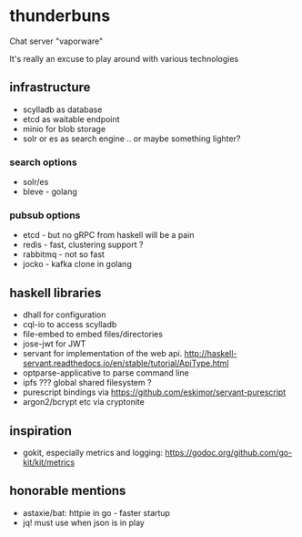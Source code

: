 # thunderbuns

Chat server "vaporware"

It's really an excuse to play around with various technologies

## infrastructure

* scylladb as database
* etcd as waitable endpoint
* minio for blob storage
* solr or es as search engine .. or maybe something lighter?

### search options

* solr/es
* bleve - golang

### pubsub options

* etcd - but no gRPC from haskell will be a pain
* redis - fast, clustering support ?
* rabbitmq - not so fast
* jocko - kafka clone in golang

## haskell libraries

* dhall for configuration
* cql-io to access scylladb
* file-embed to embed files/directories
* jose-jwt for JWT
* servant for implementation of the web api.
  http://haskell-servant.readthedocs.io/en/stable/tutorial/ApiType.html
* optparse-applicative to parse command line
* ipfs ??? global shared filesystem ?
* purescript bindings via https://github.com/eskimor/servant-purescript
* argon2/bcrypt etc via cryptonite


## inspiration

* gokit, especially metrics and logging: 
  https://godoc.org/github.com/go-kit/kit/metrics
  
## honorable mentions

* astaxie/bat: httpie in go - faster startup
* jq! must use when json is in play
